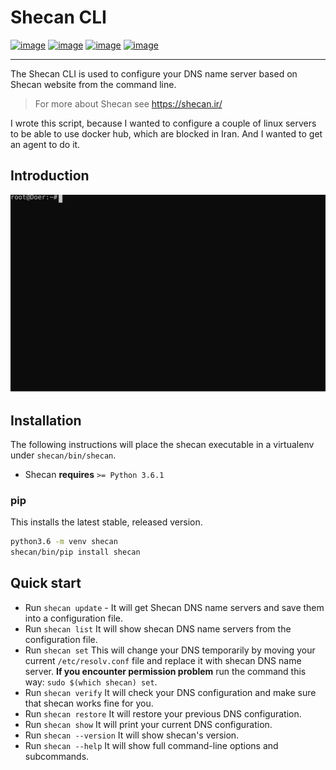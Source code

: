 # Shecan CLI

[![image](https://img.shields.io/pypi/v/shecan.svg)](https://pypi.org/project/shecan/)
[![image](https://img.shields.io/pypi/l/shecan.svg)](https://pypi.org/project/shecan/)
[![image](https://img.shields.io/pypi/pyversions/shecan.svg)](https://pypi.org/project/shecan/)
[![image](https://img.shields.io/badge/Say%20Thanks-!-1EAEDB.svg)](https://saythanks.io/to/GreatBahram)

------------------------------------------------------------------------

The Shecan CLI is used to configure your DNS name server based on Shecan website from the command line.

> For more about Shecan see <https://shecan.ir/>

I wrote this script, because I wanted to configure a couple of linux servers to be able to use docker hub, which are blocked in Iran. And I wanted to get an agent to do it.

## Introduction

![How to use shecan?](./shecan.svg)

## Installation

The following instructions will place the shecan executable in a virtualenv under `shecan/bin/shecan`.

* Shecan **requires** `>= Python 3.6.1`

### pip

This installs the latest stable, released version.

```bash
python3.6 -m venv shecan
shecan/bin/pip install shecan
```

## Quick start

* Run `shecan update` - It will get Shecan DNS name servers and save them into a configuration file.
* Run `shecan list` It will show shecan DNS name servers from the configuration file.
* Run `shecan set` This will change your DNS temporarily by moving your current `/etc/resolv.conf` file and replace it with shecan DNS name server. **If you encounter permission problem** run the command this way: `sudo $(which shecan) set`.
* Run `shecan verify` It will check your DNS configuration and make sure that shecan works fine for you.
* Run `shecan restore` It will restore your previous DNS configuration.
* Run `shecan show` It will print your current DNS configuration.
* Run `shecan --version` It will show shecan's version.
* Run `shecan --help` It will show full command-line options and subcommands.
